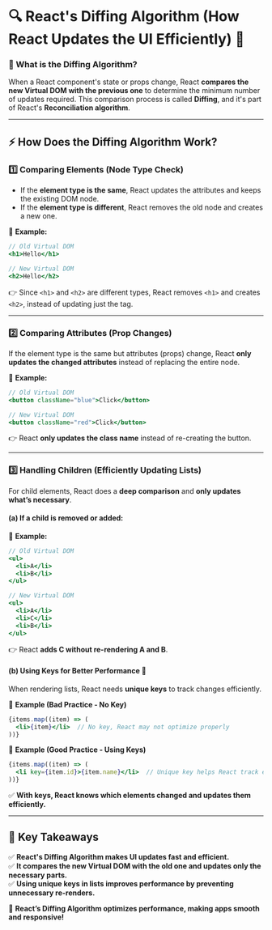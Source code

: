 # **🔍 React's Diffing Algorithm (How React Updates the UI Efficiently) 🚀**  

### **🧐 What is the Diffing Algorithm?**  
When a React component's state or props change, React **compares the new Virtual DOM with the previous one** to determine the minimum number of updates required. This comparison process is called **Diffing**, and it's part of React's **Reconciliation algorithm**.  

---

## **⚡ How Does the Diffing Algorithm Work?**  

### **1️⃣ Comparing Elements (Node Type Check)**  
- If the **element type is the same**, React updates the attributes and keeps the existing DOM node.  
- If the **element type is different**, React removes the old node and creates a new one.  

🔹 **Example:**  
```jsx
// Old Virtual DOM
<h1>Hello</h1>

// New Virtual DOM
<h2>Hello</h2>
```
👉 Since `<h1>` and `<h2>` are different types, React removes `<h1>` and creates `<h2>`, instead of updating just the tag.  

---

### **2️⃣ Comparing Attributes (Prop Changes)**  
If the element type is the same but attributes (props) change, React **only updates the changed attributes** instead of replacing the entire node.  

🔹 **Example:**  
```jsx
// Old Virtual DOM
<button className="blue">Click</button>

// New Virtual DOM
<button className="red">Click</button>
```
👉 React **only updates the class name** instead of re-creating the button.  

---

### **3️⃣ Handling Children (Efficiently Updating Lists)**
For child elements, React does a **deep comparison** and **only updates what’s necessary**.  

#### **(a) If a child is removed or added:**  
🔹 **Example:**  
```jsx
// Old Virtual DOM
<ul>
  <li>A</li>
  <li>B</li>
</ul>

// New Virtual DOM
<ul>
  <li>A</li>
  <li>C</li>
  <li>B</li>
</ul>
```
👉 React **adds C without re-rendering A and B**.  

#### **(b) Using Keys for Better Performance 🔑**  
When rendering lists, React needs **unique keys** to track changes efficiently.  

🔹 **Example (Bad Practice - No Key)**  
```jsx
{items.map((item) => (
  <li>{item}</li>  // No key, React may not optimize properly
))}
```
🔹 **Example (Good Practice - Using Keys)**  
```jsx
{items.map((item) => (
  <li key={item.id}>{item.name}</li>  // Unique key helps React track elements
))}
```
✅ **With keys, React knows which elements changed and updates them efficiently.**  

---

## **🎯 Key Takeaways**  
✅ **React's Diffing Algorithm makes UI updates fast and efficient.**  
✅ **It compares the new Virtual DOM with the old one and updates only the necessary parts.**  
✅ **Using unique keys in lists improves performance by preventing unnecessary re-renders.**  

🚀 **React’s Diffing Algorithm optimizes performance, making apps smooth and responsive!**